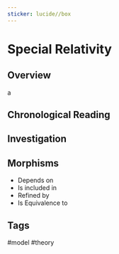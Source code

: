 ```yaml
---
sticker: lucide//box
---
```

# Special Relativity
## Overview
a
## Chronological Reading

## Investigation

## Morphisms
- Depends on
- Is included in
- Refined by
- Is Equivalence to

## Tags
#model #theory